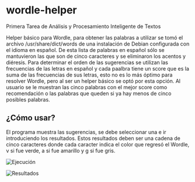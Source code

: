 # wordle-helper
Primera Tarea de Análisis y Procesamiento Inteligente de Textos

Helper básico para Wordle, para obtener las palabras a utilizar se tomó el archivo /usr/share/dict/words de una instalación de Debian configurada con el idioma en español. De esta lista de palabras en español sólo se mantuvieron las que son de cinco caracteres y se eliminaron los acentos y diéresis. Para determinar el orden de las sugerencias se utilizan las frecuencias de las letras en español y cada paalbra tiene un score que es la suma de las frecuencias de sus letras, esto no es lo más óptimo para resolver Wordle, pero al ser un helper básico se optó por esta opción. Al usuario se le muestran las cinco palabras con el mejor score como recomendación o las palabras que queden si ya hay menos de cinco posibles palabras.

## ¿Cómo usar?

El programa muestra las sugerencias, se debe seleccionar una e ir introduciendo los resultados. Estos resultados deben ser una cadena de cinco caracteres donde cada caracter indica el color que regresó el Wordle, v si fue verde, a si fue amarillo y g si fue gris.

![Ejecución](https://github.com/atorr5555/wordle-helper/blob/main/wordle_48/wordle2.PNG?raw=true)

![Resultados](https://github.com/atorr5555/wordle-helper/blob/main/wordle_48/wordle.PNG?raw=true)
